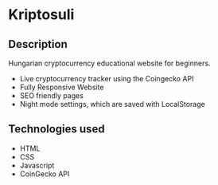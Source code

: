 # Kriptosuli

## Description

Hungarian cryptocurrency educational website for beginners.

- Live cryptocurrency tracker using the Coingecko API
- Fully Responsive Website
- SEO friendly pages
- Night mode settings, which are saved with LocalStorage

## Technologies used

- HTML
- CSS
- Javascript
- CoinGecko API
